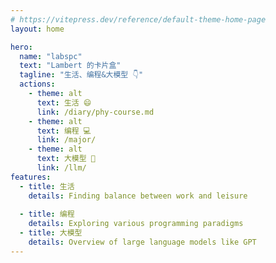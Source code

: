 ```yaml
---
# https://vitepress.dev/reference/default-theme-home-page
layout: home

hero:
  name: "labspc"
  text: "Lambert 的卡片盒"
  tagline: "生活、编程&大模型 👇"
  actions:
    - theme: alt
      text: 生活 😄
      link: /diary/phy-course.md
    - theme: alt
      text: 编程 💻
      link: /major/
    - theme: alt
      text: 大模型 🤖
      link: /llm/
features:
  - title: 生活
    details: Finding balance between work and leisure
    
  - title: 编程
    details: Exploring various programming paradigms
  - title: 大模型
    details: Overview of large language models like GPT
---
```

